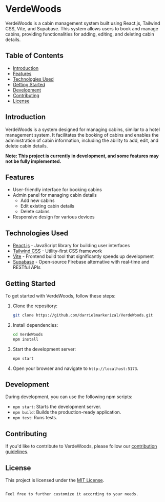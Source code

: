 # VerdeWoods

VerdeWoods is a cabin management system built using React.js, Tailwind CSS, Vite, and Supabase. This system allows users to book and manage cabins, providing functionalities for adding, editing, and deleting cabin details.

## Table of Contents

- [Introduction](#introduction)
- [Features](#features)
- [Technologies Used](#technologies-used)
- [Getting Started](#getting-started)
- [Development](#development)
- [Contributing](#contributing)
- [License](#license)

## Introduction

VerdeWoods is a system designed for managing cabins, similar to a hotel management system. It facilitates the booking of cabins and enables the administration of cabin information, including the ability to add, edit, and delete cabin details.

**Note: This project is currently in development, and some features may not be fully implemented.**

## Features

- User-friendly interface for booking cabins
- Admin panel for managing cabin details
  - Add new cabins
  - Edit existing cabin details
  - Delete cabins
- Responsive design for various devices

## Technologies Used

- [React.js](https://reactjs.org/) - JavaScript library for building user interfaces
- [Tailwind CSS](https://tailwindcss.com/) - Utility-first CSS framework
- [Vite](https://vitejs.dev/) - Frontend build tool that significantly speeds up development
- [Supabase](https://supabase.io/) - Open-source Firebase alternative with real-time and RESTful APIs

## Getting Started

To get started with VerdeWoods, follow these steps:

1. Clone the repository:

   ```bash
   git clone https://github.com/darrielmarkerizal/VerdeWoods.git
   ```

2. Install dependencies:

   ```bash
   cd VerdeWoods
   npm install
   ```

3. Start the development server:

   ```bash
   npm start
   ```

4. Open your browser and navigate to `http://localhost:5173`.

## Development

During development, you can use the following npm scripts:

- `npm start`: Starts the development server.
- `npm build`: Builds the production-ready application.
- `npm test`: Runs tests.

## Contributing

If you'd like to contribute to VerdeWoods, please follow our [contribution guidelines](CONTRIBUTING.md).

## License

This project is licensed under the [MIT License](LICENSE).

```

Feel free to further customize it according to your needs.
```
